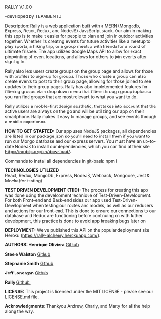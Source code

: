 RALLY V.1.0.0

-developed by TEAMBENTO

Description:  Rally is a web application built with a MERN (Mongodb, Express, React, Redux, and NodeJS) JavaScript stack. Our aim in making this app is to make it easier for people to plan and join in outdoor activities together. Whether its creating events for future activities like a meetup to play sports, a hiking trip, or a group meetup with friends for a round of ultimate frisbee. The app utilizes Google Maps API to allow for exact pinpointing of event locations, and allows for others to join events after signing in. 
    
Rally also lets users create groups on the group page and allows for those with profiles to sign-up for groups. Those who create a group can also create events to post to their group page, allowing for those joined to see updates to their group pages. Rally has also impletemented features for filtering groups via a drop down menu that filters through group topics so you can find groups that are most relevant to what you want to do.

Rally utilizes a mobile-first design aesthetic, that takes into account that the active users are always on the go and will be utilizing our app on their smartphone. Rally makes it easy to manage groups, and see events through a mobile experience.

**HOW TO GET STARTED:**
Our app uses NodeJS packages, all dependencies are listed in our package.json so you'll need to install them if you want to run our Mongo database and our express servers. You must have an up-to-date NodeJS to install our dependencies, which you can find at their site https://nodejs.org/en/download/.     

Commands to install all dependencies in git-bash: npm i

**TECHNOLOGIES UTILIZED**  
    React, Redux, MongoDb, Express, NodeJS, Webpack, Mongoose, Jest & Mocha(for testing).

**TEST DRIVEN DEVELOPMENT (TDD):** The process for creating this app was done using the development technique of Test-Driven-Development. For both Front-end and Back-end sides our app used Test-Driven-Development when testing our routes and models, as well as our reducers and actions for our front-end. This is done to ensure our connections to our database and Redux are functioning before continuing on with futher development, this practice is done to avoid app breaking bugs later on.

**DEPLOYMENT:** We've published this API on the popular deployment site Heroku (https://rally-alchemy.herokuapp.com/). 
                     

**AUTHORS:**
**Henrique Oliviera** [Github](https://github.com/hnrzzle)

**Steele Walston** [Github](https://github.com/SteeleWalston)

**Stephanie Smith** [Github](https://github.com/stephaniesmith)

**Jeff Lonergan** [Github](https://github.com/J3ffcon1)


**Rally** [Github:](https://github.com/TEAMBENTO)



**LICENSE:**
This project is licensed under the MIT LICENSE - please see our LICENSE.md file.

**Acknowledgments:**
Thankyou Andrew, Charly, and Marty for all the help along the way.
